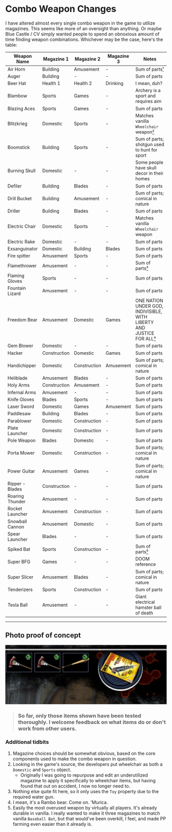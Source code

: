 # Combo Weapon Changes

I have altered almost every single combo weapon in the game to utilize magazines. This seems like more of an oversight than anything. Or maybe Blue Castle / CV simply wanted people to spend an obnoxious amount of time finding weapon combinations. Whichever may be the case, here's the table:
 
| Weapon Name | Magazine 1 | Magazine 2 | Magazine 3 | Notes |
|-------------|------------|------------|------------|-------|
| Air Horn | Building | Amusement | - | Sum of parts[¹](#notes) |
| Auger | Building | - | - | Sum of parts |
| Beer Hat | Health 1 | Health 2 | Drinking | I mean, duh? |
| Blambow | Sports | Games | - | Archery is a sport and requires aim | 
| Blazing Aces | Sports | Games | - | Sum of parts | 
| Blitzkrieg | Domestic | Sports | - | Matches vanilla `Wheelchair` weapon[²](#notes) |
| Boomstick | Building | Sports | - | Sum of parts; shotgun used to hunt for sport |
| Burning Skull | Domestic | - | - | Some people have skull decor in their homes |
| Defiler | Building | Blades | - | Sum of parts |
| Drill Bucket | Building | Amusement | - | Sum of parts; comical in nature |
| Driller | Building | Blades | - | Sum of parts |
| Electric Chair | Domestic | Sports | - | Matches vanilla `Wheelchair` weapon | 
| Electric Rake | Domestic | - | - | Sum of parts |
| Exsanguinator | Domestic | Building | Blades | Sum of parts |
| Fire spitter | Amusement | Sports | - | Sum of parts |
| Flamethrower | Amusement | - | - | Sum of parts[³](#notes) |
| Flaming Gloves | Sports | - | - | Sum of parts |
| Fountain Lizard | Amusement | - | - | Sum of parts |
| Freedom Bear | Amusement | Domestic | Games | ONE NATION UNDER GOD, INDIVISIBLE, WITH LIBERTY AND JUSTICE FOR ALL[⁴](#notes) |
| Gem Blower | Domestic | - | - | Sum of parts |
| Hacker | Construction | Domestic | Games | Sum of parts |
| Handichipper | Domestic | Construction | Amusement | Sum of parts; comical in nature |
| Heliblade | Amusement | Blades | - | Sum of parts |
| Holy Arms | Construction | Amusement | - | Sum of parts |
| Infernal Arms | Amusement | - | - | Sum of parts |
| Knife Gloves | Blades | Sports | - | Sum of parts | 
| Laser Sword | Domestic | Games | Amusement | Sum of parts |
| Paddlesaw | Building | Blades | - | Sum of parts |
| Parablower | Domestic | Construction | - | Sum of parts |
| Plate Launcher | Domestic | Construction | - | Sum of parts |
| Pole Weapon | Blades | Domestic | - | Sum of parts |
| Porta Mower | Domestic | Construction | - | Sum of parts; comical in nature |
| Power Guitar | Amusement | Games | - | Sum of parts; comical in nature |
| Ripper - Blades | Construction | - | - | Sum of parts |
| Roaring Thunder | Amusement | - | - | Sum of parts | 
| Rocket Launcher | Amusement | Construction | - | Sum of parts |
| Snowball Cannon | Amusement | Domestic | - | Sum of parts | 
| Spear Launcher | Blades | - | - | Sum of parts |
| Spiked Bat | Sports | Construction | - | Sum of parts[⁵](#notes) |
| Super BFG | Games | - | - | DOOM reference |
| Super Slicer | Amusement | Blades | - | Sum of parts; comical in nature |
| Tenderizers | Sports | Construction | - | Sum of parts |
| Tesla Ball | Amusement | - | - | Giant electrical hamster ball of death |

---

## Photo proof of concept

![alt text](image.jpg)

> ### So far, only those items shown have been tested thoroughly. I welcome feedback on what items do or don't work from other users.

### Additional tidbits

1. Magazine choices should be somewhat obvious, based on the core components used to make the combo weapon in question.
2. Looking in the game's source, the developers put wheelchair as both a `Domestic` and `Sports` object.
	* Originally I was going to repurpose and edit an underutilized magazine to apply it specifically to wheelchair items, but having found that out on accident, I now no longer need to.
3. Nothing else quite fit here, so it only uses the `Toy` property due to the required water gun.
4. I mean, it's a Rambo bear. Come on. 'Murica.
5. Easily the most overused weapon by virtually all players. It's already durable in vanilla. I really wanted to make it three magazines to match vanilla `Baseball Bat`, but that would've been overkill, I feel, and made PP farming even easier than it already is.